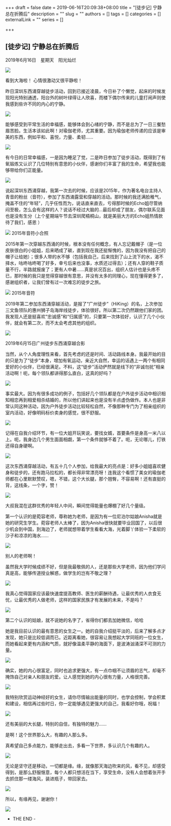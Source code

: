 +++
draft = false
date = 2019-06-16T20:09:38+08:00
title = "[徒步记] 宁静总在折腾后"
description = ""
slug = ""
authors = []
tags = []
categories = []
externalLink = ""
series = []

+++

## **[徒步记] 宁静总在折腾后**


2019年6月16日　星期天　阳光灿烂

![](https://raw.githubusercontent.com/lshcool/pic/master/202112221305788.jpg)

看到大海啦！ 心情很激动又很平静啦！

昨日深圳东西涌穿越徒步活动，回到已接近凌晨，今日补了个懒觉，起床的时候发现阳光特别通透，阳台外的树叶绿得让人欣喜，而楼下偶尔传来的儿童打闹声则使我感到些许不同的内心的宁静。

![](https://raw.githubusercontent.com/lshcool/pic/master/202112221305793.jpg)

能够感受到平常生活的幸福感，能够体会到心绪的宁静，而不是总为了一日三餐愁眉苦脸。生活本该如此啊！对瑜伽老师，尤其重要。因为瑜伽老师传递的应该是审美的东西，例如平和、喜悦，力量、柔韧……

![](https://raw.githubusercontent.com/lshcool/pic/master/202112221305795.jpg)

有今日的日常幸福感，一是因为睡足了觉，二是昨日参加了徒步活动，既得到了有氧锻炼又认识了几位特别有意思的小伙伴，感谢你们丰富了我的生命，希望我也能够带给你们正能量。

![](https://raw.githubusercontent.com/lshcool/pic/master/202112221305796.jpg)

说起深圳东西涌穿越，我第一次去的时候，应该是2015年，作为著名电台主持人青音的粉丝（音符），参加了东西涌露营和穿越的活动。那时候的我还满脸稚气，掩盖不住的“年轻”，几乎任性而为，说话直来直去，亏得那时候的Echo姐尽管纳闷至极，怎么会有这样的人？说话不经过大脑的...最后却成了朋友，偶尔联系见面也是没有生分（上个星期端午节去深圳爬梧桐山，就是美丽大方的Echo姐热情款待了我们，感恩 ）

![](https://raw.githubusercontent.com/lshcool/pic/master/202112221305797.jpg)
2015年音符小合照

2015年第一次穿越东西涌的时候，根本没有任何概念，有人忘记戴帽子（是一位皮肤很白的小姐姐，后来晒成了碳，直到现在我还挺惭愧的，因为我没有把自己的帽子让给她）；很多人带的水不够（包括我自己，后来找到了山上流下的水，渴不择水，咕咚咕咚喝了好多，幸亏后来也没事，水质还过得去）；还有人穿的鞋子质量不行，半路就报废了；更有人中暑……真是状况百出，组织人估计也是头疼不已，那时候的我只是觉得穿越很有意思，并没有太多的同理心，现在懂得更多了，感谢组织者，让我们曾有过一次难忘的徒步之旅。

![](https://raw.githubusercontent.com/lshcool/pic/master/202112221305798.jpg)
2015年音符

2019年第二参加东西涌穿越活动，是报了“广州徒步”（HiKing）的名，上次参加三文鱼领队的惠州狮子岛海岸线徒步，体验很好。所以第二次仍然跟他们家的团。我发现人还是挺喜欢“忠诚感”和“归属感”的，只要第一次体验好，认识了几个小伙伴，就会有第二次，而不太会考虑其他的组织。

![](https://raw.githubusercontent.com/lshcool/pic/master/202112221305799.jpg)   

2019年6月15日广州徒步东西涌穿越合影

当然，从个人角度理性来看，首先考虑的还是时间、活动路线本身。我最开始的目的只是为了“徒步”本身，增加有氧运动，亲近大自然，幸运的话遇上一两个有相同爱好的小伙伴，已经很满足。不料，这“徒步”活动俨然就是线下的“非诚勿扰”相亲活动啊！呃，每个领队都讲得那么直白，这真的好吗？

![](https://raw.githubusercontent.com/lshcool/pic/master/202112221305800.jpg)

事实最大。因为有很多成功的例子，包括好几个领队都是在户外徒步活动中相识相知相恋再到相爱相杀结婚的，所以他们讲起来也是没有半点虚伪做作。本人也是非常认同这种活动，因为户外徒步活动比较轻松自然，不像那种专门为了相亲组织的室内活动，好像明码标价卖身的感觉，很不舒服。

![](https://raw.githubusercontent.com/lshcool/pic/master/202112221305801.jpg)

记得在自我介绍环节，有一位大姐开玩笑说，要找女婿，首要条件是身高一米八以上。呃，我身边几个男生面面相觑，第一个条件就够不着了。呃，无论哪儿，打铁还得自身硬啊。

![](https://raw.githubusercontent.com/lshcool/pic/master/202112221305802.jpg)

这次东西涌穿越活动，有五十几个人参加，给我最大的亮点是：好多小姐姐喜欢健身和徒步的，还有跑马拉松的，都长得非常漂亮呀！连我这个看惯了美女的瑜伽老师都在心里默默赞叹，嗯，不错，这个大长腿，那个翘臀，不容易啊！还有直挺的背，这线条，一个字，赞！

![](https://raw.githubusercontent.com/lshcool/pic/master/202112221305803.jpg)

大叔我混在这群优秀的年轻人中间，瞬间觉得能量也爆棚了好几个量级。

第一个认识的是菀容老师，尊称她为老师，是因为有一位尼泊尔姑娘Anisha就是她的研究生学生。菀容老师人太棒了，因为Anisha很快就要毕业回国了，以后很少机会到中国，到海边了，老师就想带着学生看看大海，光着脚丫体验一下柔软的沙子和凉凉的海水……

![](https://raw.githubusercontent.com/lshcool/pic/master/202112221305804.jpg)

别人的老师啊！

虽然我大学时候成绩不好，但是我最敬佩的人，还是那些大学老师，因为他们学问真是高，能够传道授业解惑，做学生的岂有不敬之理？

![](https://raw.githubusercontent.com/lshcool/pic/master/202112221305806.jpg)

我真心觉得国家应该最快速度提高教师、医生的薪酬待遇，让最优秀的人衣食无忧，让最优秀的人做老师，这样的国家民族才有发展的未来，不是吗？

![](https://raw.githubusercontent.com/lshcool/pic/master/202112221305807.jpg)

第二个认识的姑娘，就不说她的名字了，省得你们都去加她微信，哈哈     

她是我目前认识的最有意思的女生之一。她的自我介绍挺平淡的，后来了解多点才发现，她只是比较低调而已。近距离看她，很容易让我想起大学同班的一位女生，而她看起来更有内涵和气质，就好像温柔平静的海面下，是波涛汹涌深不可测的力量。

![](https://raw.githubusercontent.com/lshcool/pic/master/202112221305808.jpg)

确实，她的内心很富足，同时也追求更强大，有一点巾帼不让须眉的志气，却毫不掩饰自己对亲人和朋友的爱。让人感觉到她的内心很有力量，人格很完善。

![](https://raw.githubusercontent.com/lshcool/pic/master/202112221305809.jpg)

我特别欣赏运动神经好的女生，请你尽情输出能量的同时，也学会控制，学会积累和建设，相信再过些时日，你一定能够遇见更强大的自己，我看好你哦，祝福！

![](https://raw.githubusercontent.com/lshcool/pic/master/202112221305810.jpg)

还有美丽的大长腿，特别的自信，有独特的魅力……

是啊！这个世界那么大，有趣的人那么多。

真希望自己多点能力，能够走出去，多看一下世界，多认识几个有趣的人。

![](https://raw.githubusercontent.com/lshcool/pic/master/202112221305811.jpg)

无论是坚守还是移动，一切都是缘。缘，就像那天海边吹来的风，看不见，却感受得到，是那么舒服惬意，每个人都只想活在当下，享受生命，没有人会想着张开手去抓住那一缕海风，装进瓶子，带回家去。

![](https://raw.githubusercontent.com/lshcool/pic/master/202112221305812.jpg)

所以，有缘再见，谢谢你！

![](https://raw.githubusercontent.com/lshcool/pic/master/202112221305813.jpg)

- THE END -